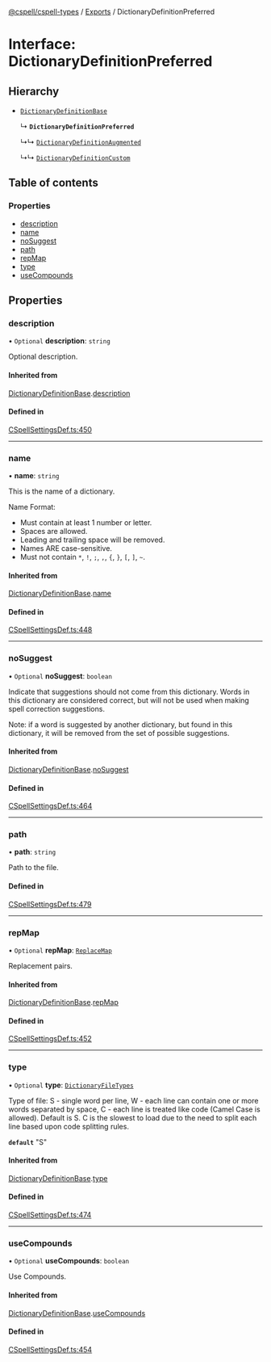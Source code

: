 [@cspell/cspell-types](../README.md) / [Exports](../modules.md) / DictionaryDefinitionPreferred

# Interface: DictionaryDefinitionPreferred

## Hierarchy

- [`DictionaryDefinitionBase`](DictionaryDefinitionBase.md)

  ↳ **`DictionaryDefinitionPreferred`**

  ↳↳ [`DictionaryDefinitionAugmented`](DictionaryDefinitionAugmented.md)

  ↳↳ [`DictionaryDefinitionCustom`](DictionaryDefinitionCustom.md)

## Table of contents

### Properties

- [description](DictionaryDefinitionPreferred.md#description)
- [name](DictionaryDefinitionPreferred.md#name)
- [noSuggest](DictionaryDefinitionPreferred.md#nosuggest)
- [path](DictionaryDefinitionPreferred.md#path)
- [repMap](DictionaryDefinitionPreferred.md#repmap)
- [type](DictionaryDefinitionPreferred.md#type)
- [useCompounds](DictionaryDefinitionPreferred.md#usecompounds)

## Properties

### description

• `Optional` **description**: `string`

Optional description.

#### Inherited from

[DictionaryDefinitionBase](DictionaryDefinitionBase.md).[description](DictionaryDefinitionBase.md#description)

#### Defined in

[CSpellSettingsDef.ts:450](https://github.com/streetsidesoftware/cspell/blob/46c1e4f/packages/cspell-types/src/CSpellSettingsDef.ts#L450)

___

### name

• **name**: `string`

This is the name of a dictionary.

Name Format:
- Must contain at least 1 number or letter.
- Spaces are allowed.
- Leading and trailing space will be removed.
- Names ARE case-sensitive.
- Must not contain `*`, `!`, `;`, `,`, `{`, `}`, `[`, `]`, `~`.

#### Inherited from

[DictionaryDefinitionBase](DictionaryDefinitionBase.md).[name](DictionaryDefinitionBase.md#name)

#### Defined in

[CSpellSettingsDef.ts:448](https://github.com/streetsidesoftware/cspell/blob/46c1e4f/packages/cspell-types/src/CSpellSettingsDef.ts#L448)

___

### noSuggest

• `Optional` **noSuggest**: `boolean`

Indicate that suggestions should not come from this dictionary.
Words in this dictionary are considered correct, but will not be
used when making spell correction suggestions.

Note: if a word is suggested by another dictionary, but found in
this dictionary, it will be removed from the set of
possible suggestions.

#### Inherited from

[DictionaryDefinitionBase](DictionaryDefinitionBase.md).[noSuggest](DictionaryDefinitionBase.md#nosuggest)

#### Defined in

[CSpellSettingsDef.ts:464](https://github.com/streetsidesoftware/cspell/blob/46c1e4f/packages/cspell-types/src/CSpellSettingsDef.ts#L464)

___

### path

• **path**: `string`

Path to the file.

#### Defined in

[CSpellSettingsDef.ts:479](https://github.com/streetsidesoftware/cspell/blob/46c1e4f/packages/cspell-types/src/CSpellSettingsDef.ts#L479)

___

### repMap

• `Optional` **repMap**: [`ReplaceMap`](../modules.md#replacemap)

Replacement pairs.

#### Inherited from

[DictionaryDefinitionBase](DictionaryDefinitionBase.md).[repMap](DictionaryDefinitionBase.md#repmap)

#### Defined in

[CSpellSettingsDef.ts:452](https://github.com/streetsidesoftware/cspell/blob/46c1e4f/packages/cspell-types/src/CSpellSettingsDef.ts#L452)

___

### type

• `Optional` **type**: [`DictionaryFileTypes`](../modules.md#dictionaryfiletypes)

Type of file:
S - single word per line,
W - each line can contain one or more words separated by space,
C - each line is treated like code (Camel Case is allowed).
Default is S.
C is the slowest to load due to the need to split each line based upon code splitting rules.

**`default`** "S"

#### Inherited from

[DictionaryDefinitionBase](DictionaryDefinitionBase.md).[type](DictionaryDefinitionBase.md#type)

#### Defined in

[CSpellSettingsDef.ts:474](https://github.com/streetsidesoftware/cspell/blob/46c1e4f/packages/cspell-types/src/CSpellSettingsDef.ts#L474)

___

### useCompounds

• `Optional` **useCompounds**: `boolean`

Use Compounds.

#### Inherited from

[DictionaryDefinitionBase](DictionaryDefinitionBase.md).[useCompounds](DictionaryDefinitionBase.md#usecompounds)

#### Defined in

[CSpellSettingsDef.ts:454](https://github.com/streetsidesoftware/cspell/blob/46c1e4f/packages/cspell-types/src/CSpellSettingsDef.ts#L454)
